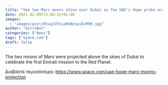 ```yaml
---
title: "See two Mars moons shine over Dubai as the UAE's Hope probe arrives at Red Planet"
date: 2021-02-09T23:08:51+01:00
images:
  - "images/post/BtuqJUfeiaHGNespuExM9H.jpg"
author: "AstroBot"
categories: ["News"]
tags: ["space.com"]
draft: false
---
```


The two moons of Mars were projected above the skies of Dubai to celebrate the first Emirati mission to the Red Planet. 

Διαβάστε περισσότερα: https://www.space.com/uae-hope-mars-moons-projection
